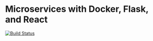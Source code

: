 # Microservices with Docker, Flask, and React

[![Build Status](https://travis-ci.org/cesium147/testdriven-app.svg?branch=master)](https://travis-ci.org/cesium147/testdriven-app)

